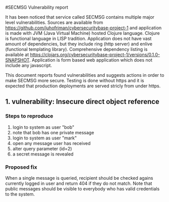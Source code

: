 #SECMSG Vulnerability report

It has been noticed that service called SECMSG contains multiple major level vulnerabilities. Sources are available from https://github.com/juhofriman/cybersecuritybase-project-1 and application is made with JVM (Java Virtual Machine) hosted Clojure language. Clojure is functional language in LISP tradition. Application does not have vast amount of dependencies, but they include ring (http server) and enlive (functional templating library). Comprehensive dependency listing is available at https://clojars.org/cybersecuritybase-project-1/versions/0.1.0-SNAPSHOT. Application is form based web application which does not include any javascript.

This document reports found vulnerabilities and suggests actions in order to make SECMSG more secure. Testing is done without https and it is expected that production deployments are served stricly from under https.

## 1. vulnerability: Insecure direct object reference

### Steps to reproduce

1. login to system as user "bob"
2. note that bob has one private message
3. login to system as user "mark"
4. open any message user has received
5. alter query parameter (id=2)
6. a secret message is revealed

### Proposed fix

When a single message is queried, recipient should be checked agains currently logged in user and return 404 if they do not match. Note that public messages should be visible to everybody who has valid credentials to the system.